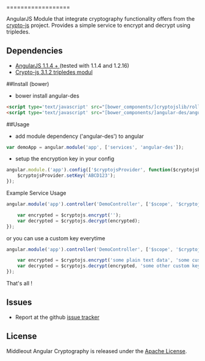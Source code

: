 ==================

AngularJS Module that integrate cryptography functionality offers from the [crypto-js](https://code.google.com/p/crypto-js/) project. Provides a simple service to encrypt and decrypt using tripledes.

Dependencies
------------
- [AngularJS 1.1.4 + ](http://angularjs.org/) (tested with 1.1.4 and 1.2.16)
- [Crypto-js 3.1.2 tripledes modul](https://github.com/sytelus/CryptoJS/tree/master/rollups/tripledes.js)

##Install (bower)

* bower install angular-des
```html
<script type='text/javascript' src="[bower_components/]cryptojslib/rollups/tripledes.js"></script>
<script type='text/javascript' src="[bower_components/]angular-des/angular-des.js"></script>
```

##Usage

* add module dependency ('angular-des') to angular
```js
var demoApp = angular.module('app', ['services', 'angular-des']);
```

* setup the encryption key in your config
```js
angular.module.('app').config(['$cryptojsProvider', function($cryptojsProvider){
	$cryptojsProvider.setKey('ABCD123');
});
```

Example Service Usage

```js
angular.module('app').controller('DemoController', ['$scope', '$cryptojs', function($scope, $cryptojs) {

	var encrypted = $cryptojs.encrypt('');
	var decrypted = $cryptojs.decrypt(encrypted);
});

```

or you can use a custom key everytime

```js
angular.module('app').controller('DemoController', ['$scope', '$cryptojs', function($scope, $cryptojs) {

	var encrypted = $cryptojs.encrypt('some plain text data', 'some custom key');
	var decrypted = $cryptojs.decrypt(encrypted, 'some other custom key');
});

```

That's all !

Issues
-------------
- Report at the github [issue tracker](https://github.com/zhang421755327/angular-des/issues)

License
--------------

Middleout Angular Cryptography is released under the [Apache License](http://opensource.org/licenses/Apache-2.0).
